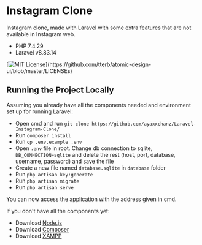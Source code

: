 # Instagram Clone

Instagram clone, made with Laravel with some extra features that are not available in Instagram web.

- PHP 7.4.29
- Laravel v8.83.14

[![MIT License](https://img.shields.io/apm/l/atomic-design-ui.svg?)](https://github.com/tterb/atomic-design-ui/blob/master/LICENSEs)


## Running the Project Locally

Assuming you already have all the components needed and environment set up for running Laravel:

- Open cmd and run `git clone https://github.com/ayaxxchanz/Laravel-Instagram-Clone/`
- Run `composer install`
- Run `cp .env.example .env`
- Open `.env` file in root. Change db connection to sqlite, `DB_CONNECTION=sqlite` and delete the rest (host, port, database, username, password) and save the file
- Create a new file named `database.sqlite` in `database` folder
- Run `php artisan key:generate`
- Run `php artisan migrate`
- Run `php artisan serve`


You can now access the application with the address given in cmd.

If you don't have all the components yet:
- Download [Node.js](https://nodejs.org/en/download/)
- Download [Composer](https://getcomposer.org/Composer-Setup.exe)
- Download [XAMPP](https://www.apachefriends.org/download.html)